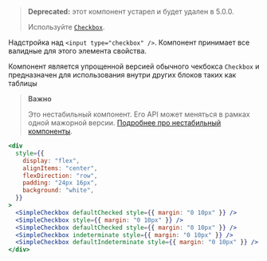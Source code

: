 > **Deprecated:** этот компонент устарел и будет удален в 5.0.0.
>
> Используйте [`Checkbox`](https://vkcom.github.io/VKUI/#/Checkbox).

Надстройка над `<input type="checkbox" />`. Компонент принимает все валидные для этого элемента свойства.

Компонент является упрощенной версией обычного чекбокса `Checkbox` и предназначен для использования внутри других блоков таких как таблицы

> **Важно**
>
> Это нестабильный компонент. Его API может меняться в рамках одной мажорной версии. [Подробнее про нестабильный компоненты](https://vkcom.github.io/VKUI/#/Unstable).

```jsx { "props": { "layout": false, "iframe": false } }
<div
  style={{
    display: "flex",
    alignItems: "center",
    flexDirection: "row",
    padding: "24px 16px",
    background: "white",
  }}
>
  <SimpleCheckbox defaultChecked style={{ margin: "0 10px" }} />
  <SimpleCheckbox style={{ margin: "0 10px" }} />
  <SimpleCheckbox defaultChecked style={{ margin: "0 10px" }} />
  <SimpleCheckbox indeterminate style={{ margin: "0 10px" }} />
  <SimpleCheckbox defaultIndeterminate style={{ margin: "0 10px" }} />
</div>
```

